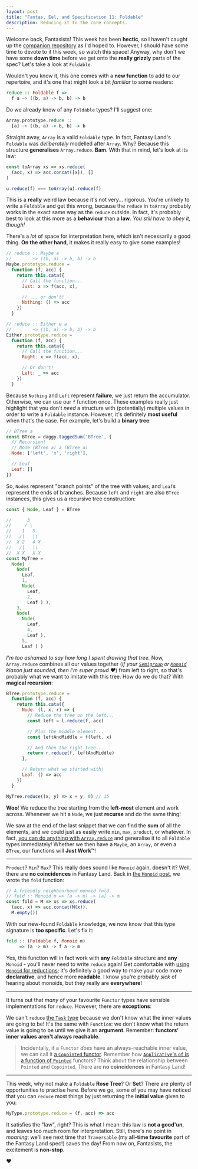 ```yaml
---
layout: post
title: "Fantas, Eel, and Specification 11: Foldable"
description: Reducing it to the core concepts.
---
```


Welcome back, Fantasists! This week has been **hectic**, so I haven't caught up the [companion repository](http://github.com/i-am-tom/fantas-eel-and-specification) as I'd hoped to. However, I should have some time to devote to it this week, so watch this space! Anyway, why don't we have some **down time** before we get onto the **really grizzly** parts of the spec? Let's take a look at `Foldable`.

Wouldn't you know it, this one comes with a **new function** to add to our repertoire, and it's one that might look a bit _familiar_ to some readers:

```haskell
reduce :: Foldable f =>
  f a ~> ((b, a) -> b, b) -> b
```

Do we already know of any `Foldable` types? I'll suggest one:

```haskell
Array.prototype.reduce ::
  [a] ~> ((b, a) -> b, b) -> b
```

Straight away, `Array` is a valid `Foldable` type. In fact, Fantasy Land's `Foldable` was _deliberately_ modelled after `Array`. Why? Because this structure **generalises** `Array.reduce`. **Bam**. With that in mind, let's look at its law:

```javascript
const toArray xs => xs.reduce(
  (acc, x) => acc.concat([x]), []
)

u.reduce(f) === toArray(u).reduce(f)
```

This is a **really** weird law because it's not very... rigorous. You're unlikely to write a `Foldable` and get this wrong, because the `reduce` in `toArray` probably works in the exact same way as the `reduce` outside. In fact, it's probably best to look at this more as a **behaviour** than a **law**. _You still have to obey it, though!_

There's a _lot_ of space for interpretation here, which isn't necessarily a good thing. **On the other hand**, it makes it really easy to give some examples!

```javascript
// reduce :: Maybe a
//        ~> ((b, a) -> b, b) -> b
Maybe.prototype.reduce =
  function (f, acc) {
    return this.cata({
      // Call the function...
      Just: x => f(acc, x),

      // ... or don't!
      Nothing: () => acc
    })
  }

// reduce :: Either e a
//        ~> ((b, a) -> b, b) -> b
Either.prototype.reduce =
  function (f, acc) {
    return this.cata({
      // Call the function...
      Right: x => f(acc, x),

      // Or don't!
      Left: _ => acc
    })
  }
```

Because `Nothing` and `Left` represent **failure**, we just return the accumulator. Otherwise, we can use our `f` function once. These examples really just highlight that you don't _need_ a structure with (potentially) multiple values in order to write a `Foldable` instance. However, it's definitely **most useful** when that's the case. For example, let's build a **binary tree**:

```javascript
// BTree a
const BTree = daggy.taggedSum('BTree', {
  // Recursion!
  // Node (BTree a) a (BTree a)
  Node: ['left', 'x', 'right'],

  // Leaf
  Leaf: []
})
```

So, `Node`s represent "branch points" of the tree with values, and `Leaf`s represent the ends of branches. Because `left` and `right` are also `BTree` instances, this gives us a recursive tree construction:

```javascript
const { Node, Leaf } = BTree

//      3
//     / \
//    1   5
//   /|   |\
//  X 2   4 X
//   /|   |\
//  X X   X X
const MyTree =
  Node(
    Node(
      Leaf,
      1,
      Node(
        Leaf,
        2,
        Leaf ) ),
    3,
    Node(
      Node(
        Leaf,
        4,
        Leaf ),
      5,
      Leaf ) )
```

_I'm too ashamed to say how long I spent drawing that tree._ Now, `Array.reduce` combines all our values together (_if your [`Semigroup`](/2017/03/13/fantas-eel-and-specification-4/) or [`Monoid`](/2017/03/21/fantas-eel-and-specification-5/) klaxon just sounded, then I'm super proud &hearts;_) from left to right, so that's probably what we want to imitate with this tree. How do we do that? With **magical recursion**:

```javascript
BTree.prototype.reduce =
  function (f, acc) {
    return this.cata({
      Node: (l, x, r) => {
        // Reduce the tree on the left...
        const left = l.reduce(f, acc)

        // Plus the middle element...
        const leftAndMiddle = f(left, x)

        // And then the right tree...
        return r.reduce(f, leftAndMiddle)
      },

      // Return what we started with!
      Leaf: () => acc
    })
  }

MyTree.reduce((x, y) => x + y, 0) // 15
```

**Woo**! We reduce the tree starting from the **left-most** element and work across. Whenever we hit a `Node`, we just **recurse** and do the same thing!

We saw at the end of the last snippet that we can find the **sum** of all the elements, and we could just as easily write `min`, `max`, `product`, or whatever. In fact, [you can do anything with `Array.reduce`](/2017/02/24/reductio-and-abstract-em/) and generalise it to all `Foldable` types immediately! Whether we then have a `Maybe`, an `Array`, or even a `BTree`, our functions will **Just Work™**!

---

`Product`? `Min`? `Max`? This really does sound like `Monoid` again, doesn't it? Well, there are **no coincidences** in Fantasy Land. Back in [the `Monoid` post](/2017/03/21/fantas-eel-and-specification-5/), we wrote the `fold` function:

```javascript
// A friendly neighbourhood monoid fold.
// fold :: Monoid m => (a -> m) -> [a] -> m
const fold = M => xs => xs.reduce(
  (acc, x) => acc.concat(M(x)),
  M.empty())
```

With our new-found `Foldable` knowledge, we now know that this type signature is **too specific**. Let's fix it:

```haskell
fold :: (Foldable f, Monoid m)
     => (a -> m) -> f a -> m
```

Yes, this function will in fact work with **any** `Foldable` structure and **any** `Monoid` - you'll never need to write `reduce` again! Get comfortable with [using `Monoid` for reductions](https://joneshf.github.io/programming/2015/12/31/Comonads-Monoids-and-Trees.html); it's definitely a good way to make your code more **declarative**, and hence more **readable**. I know you're probably _sick_ of hearing about monoids, but they really are **everywhere**!

---

It turns out that _many_ of your favourite `Functor` types have sensible implementations for `reduce`. However, there are **exceptions**:

We can't `reduce` [the `Task` type](https://github.com/folktale/data.task/) because we don't know what the inner values are going to be! It's the same with `Function`: we don't know what the return value is going to be until we give it an **argument**. Remember: **functors' inner values aren't always reachable**.

> Incidentally, if a `Functor` _does_ have an always-reachable inner value, we can call it [a `Copointed` functor](https://hackage.haskell.org/package/pointed-5/docs/Data-Copointed.html). Remember how [`Applicative`'s `of` is a function of `Pointed`](/2017/04/17/fantas-eel-and-specification-9/) functors? Think about the relationship between `Pointed` and `Copointed`. There are **no coincidences** in Fantasy Land!

---

This week, why not make a `Foldable` **Rose Tree**? Or **Set**? There are plenty of opportunities to practise here. Before we go, some of you may have noticed that you can `reduce` most things by just returning the **initial value** given to you:

```javascript
MyType.prototype.reduce = (f, acc) => acc
```

It satisfies the "law", right? This is what I mean: this law is **not a good'un**, and leaves too much room for interpretation. Still, there's no point in _moaning_: we'll see next time that `Traversable` (my **all-time favourite** part of the Fantasy Land spec!) saves the day! From now on, Fantasists, the excitement is **non-stop**.

&hearts;
